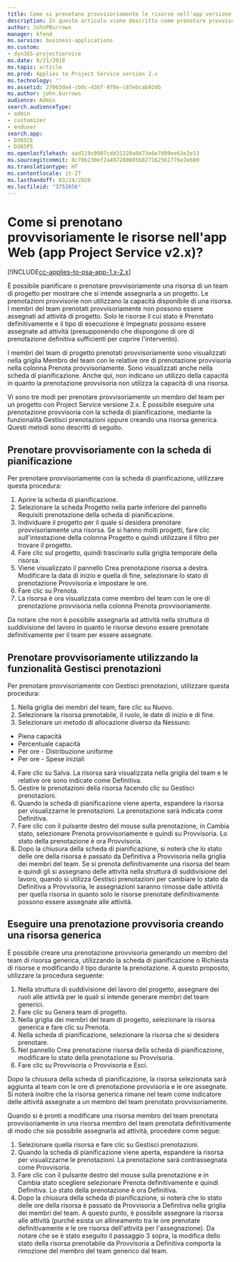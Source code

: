 ```yaml
---
title: Come si prenotano provvisoriamente le risorse nell'app versione 2.x?
description: In questo articolo viene descritto come prenotare provvisoriamente i membri del team di progetto con Project Service.
author: JohnPBurrows
manager: kfend
ms.service: business-applications
ms.custom:
- dyn365-projectservice
ms.date: 8/21/2018
ms.topic: article
ms.prod: Applies to Project Service version 2.x
ms.technology: ''
ms.assetid: 27063de4-cb0c-436f-970e-c87ebcab92db
ms.author: john.burrows
audience: Admin
search.audienceType:
- admin
- customizer
- enduser
search.app:
- D365CE
- D365PS
ms.openlocfilehash: aad119c0907cdd31220a0d73e6e7d99ee63e2e13
ms.sourcegitcommit: 8c786230ef2a497280885b827162561776e2eb00
ms.translationtype: HT
ms.contentlocale: it-IT
ms.lasthandoff: 03/24/2020
ms.locfileid: "3752656"
---
```

# <a name="how-do-i-soft-book-resources-in-the-web-app-project-service-app-v2x"></a>Come si prenotano provvisoriamente le risorse nell'app Web (app Project Service v2.x)?

[!INCLUDE[cc-applies-to-psa-app-1.x-2.x](../includes/cc-applies-to-psa-app-1x-2x.md)]

È possibile pianificare o prenotare provvisoriamente una risorsa di un team di progetto per mostrare che si intende assegnarla a un progetto. Le prenotazioni provvisorie non utilizzano la capacità disponibile di una risorsa. I membri del team prenotati provvisoriamente non possono essere assegnati ad attività di progetto. Solo le risorse il cui stato è Prenotato definitivamente e il tipo di esecuzione è Impegnato possono essere assegnate ad attività (presupponendo che dispongono di ore di prenotazione definitiva sufficienti per coprire l'intervento).

I membri del team di progetto prenotati provvisoriamente sono visualizzati nella griglia Membro del team con le relative ore di prenotazione provvisoria nella colonna Prenota provvisoriamente. Sono visualizzati anche nella scheda di pianificazione. Anche qui, non indicano un utilizzo della capacità in quanto la prenotazione provvisoria non utilizza la capacità di una risorsa.

Vi sono tre modi per prenotare provvisoriamente un membro del team per un progetto con Project Service versione 2.x. È possibile eseguire una prenotazione provvisoria con la scheda di pianificazione, mediante la funzionalità Gestisci prenotazioni oppure creando una risorsa generica. Questi metodi sono descritti di seguito.

## <a name="soft-book-with-the-schedule-board"></a>Prenotare provvisoriamente con la scheda di pianificazione

Per prenotare provvisoriamente con la scheda di pianificazione, utilizzare questa procedura: 
1. Aprire la scheda di pianificazione.
2. Selezionare la scheda Progetto nella parte inferiore del pannello Requisiti prenotazione della scheda di pianificazione.
3. Individuare il progetto per il quale si desidera prenotare provvisoriamente una risorsa. Se si hanno molti progetti, fare clic sull'intestazione della colonna Progetto e quindi utilizzare il filtro per trovare il progetto.
4. Fare clic sul progetto, quindi trascinarlo sulla griglia temporale della risorsa.
5. Viene visualizzato il pannello Crea prenotazione risorsa a destra. Modificare la data di inizio e quella di fine, selezionare lo stato di prenotazione Provvisoria e impostare le ore. 
6. Fare clic su Prenota.
7. La risorsa è ora visualizzata come membro del team con le ore di prenotazione provvisoria nella colonna Prenota provvisoriamente.

Da notare che non è possibile assegnarla ad attività nella struttura di suddivisione del lavoro in quanto le risorse devono essere prenotate definitivamente per il team per essere assegnate.

## <a name="soft-book-using-the-maintain-bookings-feature"></a>Prenotare provvisoriamente utilizzando la funzionalità Gestisci prenotazioni

Per prenotare provvisoriamente con Gestisci prenotazioni, utilizzare questa procedura:
1. Nella griglia dei membri del team, fare clic su Nuovo.
2. Selezionare la risorsa prenotabile, il ruolo, le date di inizio e di fine.
3. Selezionare un metodo di allocazione diverso da Nessuno:
- Piena capacità
- Percentuale capacità
- Per ore - Distribuzione uniforme
- Per ore - Spese iniziali
4. Fare clic su Salva. La risorsa sarà visualizzata nella griglia del team e le relative ore sono indicate come Definitiva.
5. Gestire le prenotazioni della risorsa facendo clic su Gestisci prenotazioni.
6. Quando la scheda di pianificazione viene aperta, espandere la risorsa per visualizzarne le prenotazioni. La prenotazione sarà indicata come Definitiva.
7. Fare clic con il pulsante destro del mouse sulla prenotazione, in Cambia stato, selezionare Prenota provvisoriamente e quindi su Provvisoria. Lo stato della prenotazione è ora Provvisoria.
8. Dopo la chiusura della scheda di pianificazione, si noterà che lo stato delle ore della risorsa è passato da Definitiva a Provvisoria nella griglia dei membri del team.
Se si prenota definitivamente una risorsa del team e quindi gli si assegnano delle attività nella struttura di suddivisione del lavoro, quando si utilizza Gestisci prenotazioni per cambiare lo stato da Definitiva a Provvisoria, le assegnazioni saranno rimosse dalle attività per quella risorsa in quanto solo le risorse prenotate definitivamente possono essere assegnate alle attività.

## <a name="soft-book-by-creating-a-generic-resource"></a>Eseguire una prenotazione provvisoria creando una risorsa generica

È possibile creare una prenotazione provvisoria generando un membro del team di risorsa generica, utilizzando la scheda di pianificazione o Richiesta di risorse e modificando il tipo durante la prenotazione.
A questo proposito, utilizzare la procedura seguente:

1. Nella struttura di suddivisione del lavoro del progetto, assegnare dei ruoli alle attività per le quali si intende generare membri del team generici.
2. Fare clic su Genera team di progetto.
3. Nella griglia dei membri del team di progetto, selezionare la risorsa generica e fare clic su Prenota.
4. Nella scheda di pianificazione, selezionare la risorsa che si desidera prenotare.
5. Nel pannello Crea prenotazione risorsa della scheda di pianificazione, modificare lo stato della prenotazione su Provvisoria.
6. Fare clic su Provvisoria o Provvisoria e Esci.

Dopo la chiusura della scheda di pianificazione, la risorsa selezionata sarà aggiunta al team con le ore di prenotazione provvisoria e le ore assegnate. Si noterà inoltre che la risorsa generica rimane nel team come indicatore delle attività assegnate a un membro del team prenotato provvisoriamente.

Quando si è pronti a modificare una risorsa membro del team prenotata provvisoriamente in una risorsa membro del team prenotata definitivamente di modo che sia possibile assegnarla ad attività, procedere come segue:

1. Selezionare quella risorsa e fare clic su Gestisci prenotazioni.
2. Quando la scheda di pianificazione viene aperta, espandere la risorsa per visualizzarne le prenotazioni. La prenotazione sarà contrassegnata come Provvisoria.
3. Fare clic con il pulsante destro del mouse sulla prenotazione e in Cambia stato scegliere selezionare Prenota definitivamente e quindi Definitiva. Lo stato della prenotazione è ora Definitiva.
4. Dopo la chiusura della scheda di pianificazione, si noterà che lo stato delle ore della risorsa è passato da Provvisoria a Definitiva nella griglia dei membri del team. A questo punto, è possibile assegnare la risorsa alle attività (purché esista un allineamento tra le ore prenotate definitivamente e le ore risorsa dell'attività per l'assegnazione). Da notare che se è stato eseguito il passaggio 3 sopra, la modifica dello stato della risorsa prenotabile da Provvisoria a Definitiva comporta la rimozione del membro del team generico dal team.
